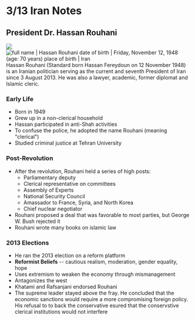 
# 3/13 Iran Notes
## President Dr. Hassan Rouhani
![](https://www.wolframcdn.com/waimage/hset028/bf4/bf48c74a8daf05e2332c0fad65e5059f_v001s.jpg)![full name | Hassan Rouhani
date of birth | Friday, November 12, 1948 (age: 70 years)
place of birth | Iran](https://www4b.wolframalpha.com/Calculate/MSP/MSP233023d6fc19e6540ecb00000ib7i5h3ag78dghd?MSPStoreType=image/gif&s=55)
Hassan Rouhani (Standard born Hassan Fereydoun on 12 November 1948) is an Iranian politician serving as the current and seventh President of Iran since 3 August 2013. He was also a lawyer, academic, former diplomat and Islamic cleric.
### Early Life
- Born in 1949
- Grew up in a non-clerical household
- Hassan participated in anti-Shah activities
- To confuse the police, he adopted the name Rouhani (meaning "clerical")
- Studied criminal justice at Tehran University

### Post-Revolution
 - After the revolution, Rouhani held a series of high posts:
	 - Parliamentary deputy
	 - Clerical representative on committees
	 - Assembly of Experts
	 - National Security Council
	 - Amassador to France, Syria, and North Korea
	 - Chief nuclear negotiator
- Rouhani proposed a deal that was favorable to most parties, but George W. Bush rejected it
- Rouhani wrote many books on islamic law

### 2013 Elections
 - He ran the 2013 election on a reform platform
 - **Reformist Beliefs** -- cautious realism, moderation, gender equality, hope
 - Uses extremism to weaken the economy through mismanagement
 - Antagonizes the west
 - Khatami and Rafsanjani endorsed Rouhani
 - The supreme leader stayed above the fray. He concluded that the economic sanctions would require a more compromising foreign policy. His refusal to to back the conservative esured that the conservstive clerical institutions would not interfere

<!--stackedit_data:
eyJoaXN0b3J5IjpbMTk5NDMwMzk5MiwtNzcwNTcxNzQ0XX0=
-->